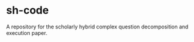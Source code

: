 # sh-code
A repository for the scholarly hybrid complex question decomposition and execution paper.
